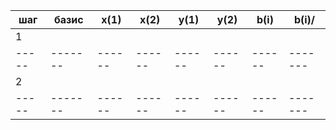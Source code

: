| шаг | базис | x(1) | x(2) | y(1) | y(2) | b(i) | b(i)/ |
|-|-------|------|------|------|------|------|-------|
| 1   |       |      |      |      |      |      |       |
|-----|-------|------|------|------|------|------|-------|
| 2   |       |      |      |      |      |      |       |
|-----|-------|------|------|------|------|------|-------|
